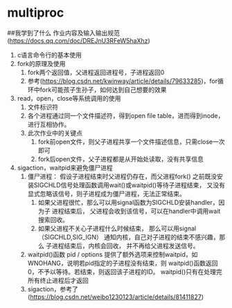 # multiproc

##我学到了什么
作业内容及输入输出规范(https://docs.qq.com/doc/DREJnU3RFeW5haXhz)
1. c语言命令行的基本使用
2. fork的原理及使用
    1. fork两个返回值，父进程返回进程号，子进程返回0
    2. 参考(https://blog.csdn.net/kwinway/article/details/79633285)，for循环中fork可能孩子生孙子，如何达到自己想要的效果
3. read，open，close等系统调用的使用
    1. 文件标识符
    2. 各个进程通过同一个文件描述符，得到open file table，进而得到inode，进行互相协作。
    3. 此次作业中的关键点
        1. fork前open文件，则父子进程共享一个文件描述信息，只需close一次即可
        2. fork后open文件，父子进程都是从开始处读取，没有共享信息
4.  sigaction，waitpid来避免僵尸进程
     1. 僵尸进程：   假设子进程结束时父进程仍存在，而父进程fork() 之前既没安装SIGCHLD信号处理函数调用wait()或waitpid()等待子进程结束， 又没有显式忽略该信号，则子进程成为僵尸进程，无法正常结束。 
        1. 如果父进程很忙，那么可以用signal函数为SIGCHLD安装handler，因为子 进程结束后， 父进程会收到该信号，可以在handler中调用wait搜索回收。 
        2. 如果父进程不关心子进程什么时候结束， 那么可以用signal （SIGCHLD,SIG_IGN） 通知内核，自己对子进程的结束不感兴趣，那么 子进程结束后，内核会回收， 并不再给父进程发送信号。
     2. waitpid()函数  pid / options  提供了额外选项来控制waitpid，如WNOHANG，说明若pid指定的子进程没有结束，则 waitpid()函数返回0，不予以等待。若结束，则返回该子进程的ID。  waitpid()只有在处理完所有终止进程后才返回 
     3. sigaction，参考了(https://blog.csdn.net/weibo1230123/article/details/81411827)